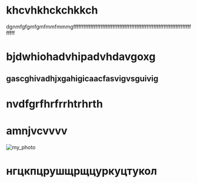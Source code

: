# khcvhkhckchkkch
dgnmfgfgmfgmfmmfmmmgffffffffffffffffffffffffffffffffffffffffffffffffffffffffffffffffffffffffff
# bjdwhiohadvhipadvhdavgoxg
## gascghivadhjxgahigicaacfasvigvsguivig  
# nvdfgrfhrfrrhtrhrth
# amnjvcvvvv
![my_photo](https://lh6.googleusercontent.com/proxy/8XkqFvUsIxofgmUFk2PZdlSnh3UDeqKQl9aKhEXN9U7H6aaK-zYbWJifPcwSSnlYNzeeviSIvZWxY4xUrxI9oIwDeUH_xbtIFz611NKcbuIsxrgkYFZ3MYiekjvFCFD33aTRYG78ntbP2xD0U6crsu7mUkuvLJ7XO0Wp6SE-URKMOESPAirBOd2FjLD2zLoN_DFDVQkz0Bejy08ZIcUCXb3nBR__ud_PxcwwRPO27jBvrOQ)
# **нгцкпцрушщрщцуркуцтукол**








